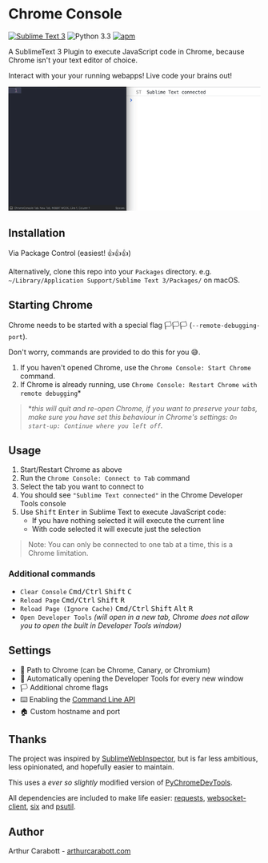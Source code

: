 # Chrome Console


[![Sublime Text 3](https://img.shields.io/badge/Sublime%20Text-3-brightgreen.svg?style=for-the-badge)](https://www.sublimetext.com/) ![Python 3.3](https://img.shields.io/badge/Python-3.3-blue.svg?style=for-the-badge) [![apm](https://img.shields.io/apm/l/vim-mode.svg?style=for-the-badge)](https://opensource.org/licenses/MIT)



A SublimeText 3 Plugin to execute JavaScript code in Chrome, because Chrome isn't your text editor of choice.

Interact with your your running webapps! Live code your brains out!

![Screencast](img/screencast.gif)

## Installation

Via Package Control (easiest! 👍👍👍)

Alternatively, clone this repo into your  `Packages` directory. e.g. `~/Library/Application Support/Sublime Text 3/Packages/` on macOS.

## Starting Chrome

Chrome needs to be started with a special flag 🏳️🏳️🏳️ (`--remote-debugging-port`).

Don't worry, commands are provided to do this for you 😅.

1. If you haven't opened Chrome, use the `Chrome Console: Start Chrome` command.
2. If Chrome is already running, use `Chrome Console: Restart Chrome with remote debugging`*

>**this will quit and re-open Chrome, if you want to preserve your tabs, make sure you have set this behaviour in Chrome's settings: `On start-up: Continue where you left off`.*

## Usage

1. Start/Restart Chrome as above
2. Run the `Chrome Console: Connect to Tab` command
3. Select the tab you want to connect to
4. You should see `"Sublime Text connected"` in the Chrome Developer Tools console
5. Use <kbd>Shift</kbd> <kbd>Enter</kbd> in Sublime Text to execute JavaScript code:
    - If you have nothing selected it will execute the current line
    - With code selected it will execute just the selection

>Note: You can only be connected to one tab at a time, this is a Chrome limitation.

### Additional commands

- `Clear Console` <kbd>Cmd/Ctrl</kbd> <kbd>Shift</kbd> <kbd>C</kbd>
- `Reload Page` <kbd>Cmd/Ctrl</kbd> <kbd>Shift</kbd> <kbd>R</kbd>
- `Reload Page (Ignore Cache)` <kbd>Cmd/Ctrl</kbd> <kbd>Shift</kbd> <kbd>Alt</kbd> <kbd>R</kbd>
- `Open Developer Tools` *(will open in a new tab, Chrome does not allow you to open the built in Developer Tools window)*

## Settings

- 📁 Path to Chrome (can be Chrome, Canary, or Chromium)
- 🔧 Automatically opening the Developer Tools for every new window
- 🏳️ Additional chrome flags
- ⌨️ Enabling the [Command Line API](https://developers.google.com/web/tools/chrome-devtools/console/command-line-reference)
- 🏠 Custom hostname and port

## Thanks

The project was inspired by [SublimeWebInspector](https://github.com/sokolovstas/SublimeWebInspector/tree/master), but is far less ambitious, less opinionated, and hopefully easier to maintain.

This uses a *ever so slightly* modified version of [PyChromeDevTools](https://github.com/marty90/PyChromeDevTools).

All dependencies are included to make life easier: [requests](http://docs.python-requests.org/en/master/), [websocket-client](https://pypi.python.org/pypi/websocket-client), [six](https://pypi.python.org/pypi/six) and [psutil](https://pypi.python.org/pypi/psutil).

## Author

Arthur Carabott - [arthurcarabott.com](https://arthurcarabott.com)
